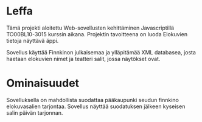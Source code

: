 # Leffa

Tämä projekti aloitettu Web-sovellusten kehittäminen Javascriptillä TO00BL10-3015 kurssin aikana. Projektin tavoitteena on luoda Elokuvien tietoja näyttävä äppi.

Sovellus käyttää Finnkinon julkaisemaa ja ylläpitämää XML databasea, josta haetaan elokuvien nimet ja teatteri salit, jossa näytökset ovat. 

# Ominaisuudet

Sovelluksella on mahdollista suodattaa pääkaupunki seudun finnkino elokuvasalien tarjontaa. Sovellus näyttää suodatuksen jälkeen kyseisen salin päivän tarjonnan.
